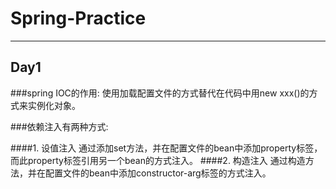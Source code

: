Spring-Practice
=
---
Day1
---
###spring IOC的作用:
    使用加载配置文件的方式替代在代码中用new xxx()的方式来实例化对象。

###依赖注入有两种方式:

####1. 设值注入
    通过添加set方法，并在配置文件的bean中添加property标签，而此property标签引用另一个bean的方式注入。
####2. 构造注入
    通过构造方法，并在配置文件的bean中添加constructor-arg标签的方式注入。
